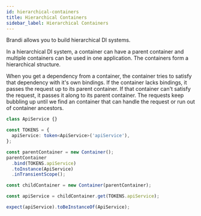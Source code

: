```yaml
---
id: hierarchical-containers
title: Hierarchical Containers
sidebar_label: Hierarchical Containers
---
```


Brandi allows you to build hierarchical DI systems.

In a hierarchical DI system, a container can have a parent container and multiple containers can be used in one application.
The containers form a hierarchical structure.

When you get a dependency from a container, the container tries to satisfy that dependency with it's own bindings.
If the container lacks bindings, it passes the request up to its parent container.
If that container can't satisfy the request, it passes it along to its parent container.
The requests keep bubbling up until we find an container that can handle the request or run out of container ancestors.

```typescript
class ApiService {}

const TOKENS = {
  apiService: token<ApiService>('apiService'),
};

const parentContainer = new Container();
parentContainer
  .bind(TOKENS.apiService)
  .toInstance(ApiService)
  .inTransientScope();

const childContainer = new Container(parentContainer);

const apiService = childContainer.get(TOKENS.apiService);

expect(apiService).toBeInstanceOf(ApiService);
```
